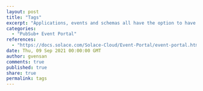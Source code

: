 ```yaml
---
layout: post
title: "Tags"
excerpt: "Applications, events and schemas all have the option to have tags associated with them. Searching for a tag name in Catalog will find all the objects associated with that tag.<br/><br/>Tags can be a great way to share information with other members of your organization by grouping sets of objects together"
categories:
  - "PubSub+ Event Portal"
references:
  - "https://docs.solace.com/Solace-Cloud/Event-Portal/event-portal.htm#Tags"
date: Thu, 09 Sep 2021 00:00:00 GMT
author: gvensan
comments: true
published: true
share: true
permalink: tags
---
```

